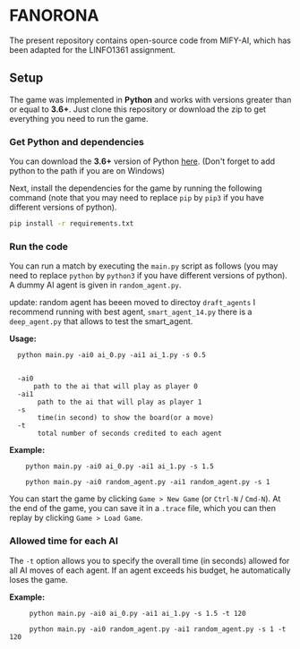 # FANORONA

The present repository contains open-source code from MIFY-AI, which has been adapted for the LINFO1361 assignment.

## Setup

The game was implemented in **Python** and works with versions greater than or equal to **3.6+**. Just clone this repository or download the zip to get everything you need to run the game.

### Get Python and dependencies

You can download the **3.6+** version of Python [here](https://www.python.org/downloads/).
(Don't forget to add python to the path if you are on Windows)

Next, install the dependencies for the game by running the following command (note that you may need to replace `pip` by `pip3` if you have different versions of python).

```bash
pip install -r requirements.txt
```

### Run the code

You can run a match by executing the `main.py` script as follows (you may need to replace `python` by `python3` if you have different versions of python). A dummy AI agent is given in `random_agent.py`.

update: random agent has beeen moved to directoy `draft_agents` I recommend running with best agent, `smart_agent_14.py` there is a `deep_agent.py` that allows to test the smart_agent.

**Usage:**

      python main.py -ai0 ai_0.py -ai1 ai_1.py -s 0.5


      -ai0
          path to the ai that will play as player 0
      -ai1
           path to the ai that will play as player 1
      -s
           time(in second) to show the board(or a move)
      -t
           total number of seconds credited to each agent

**Example:**

        python main.py -ai0 ai_0.py -ai1 ai_1.py -s 1.5

        python main.py -ai0 random_agent.py -ai1 random_agent.py -s 1

You can start the game by clicking `Game > New Game` (or `Ctrl-N` / `Cmd-N`). At the end of the game, you can save it in a `.trace` file, which you can then replay by clicking `Game > Load Game`.

### Allowed time for each AI

The `-t` option allows you to specify the overall time (in seconds) allowed for all AI moves of each agent. If an agent exceeds his budget, he automatically loses the game.

**Example:**

         python main.py -ai0 ai_0.py -ai1 ai_1.py -s 1.5 -t 120

         python main.py -ai0 random_agent.py -ai1 random_agent.py -s 1 -t 120
